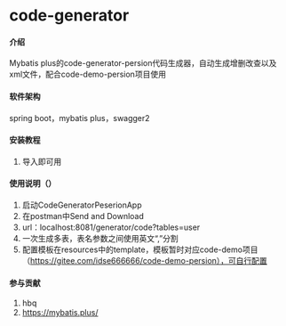 # code-generator

#### 介绍
Mybatis plus的code-generator-persion代码生成器，自动生成增删改查以及xml文件，配合code-demo-persion项目使用

#### 软件架构
spring boot，mybatis plus，swagger2


#### 安装教程

1.  导入即可用

#### 使用说明（）

1.  启动CodeGeneratorPeserionApp
2.  在postman中Send and Download 
3.  url：localhost:8081/generator/code?tables=user 
4.  一次生成多表，表名参数之间使用英文“,”分割
5.  配置模板在resources中的template，模板暂时对应code-demo项目（https://gitee.com/idse666666/code-demo-persion），可自行配置


#### 参与贡献

1.  hbq
2.  https://mybatis.plus/

